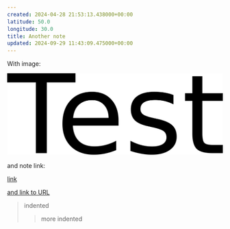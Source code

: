 ```yaml
---
created: 2024-04-28 21:53:13.438000+00:00
latitude: 50.0
longitude: 30.0
title: Another note
updated: 2024-09-29 11:43:09.475000+00:00
---
```


With image:  

![ihl6ec5fb4529ca4343e88a6961db5c2aa7af.png](82eba373e2054df8adb94274c3add306.png)  

and note link:   

[link](Sample%20note%20with%20completed%20reminder.md)   

[and link to URL](https://www.kicker.de/ "https://www.kicker.de/")   

> indented
> > more indented